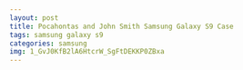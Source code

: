 ```yaml
---
layout: post
title: Pocahontas and John Smith Samsung Galaxy S9 Case
tags: samsung galaxy s9
categories: samsung
img: 1_GvJ0KfB2lA6HtcrW_SgFtDEKKP0ZBxa
---
```

